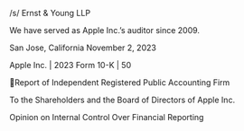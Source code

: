 /s/ Ernst & Young LLP

We have served as Apple Inc.’s auditor since 2009.

San Jose, California
November 2, 2023

Apple Inc. | 2023 Form 10-K | 50

Report of Independent Registered Public Accounting Firm

To the Shareholders and the Board of Directors of Apple Inc.

Opinion on Internal Control Over Financial Reporting